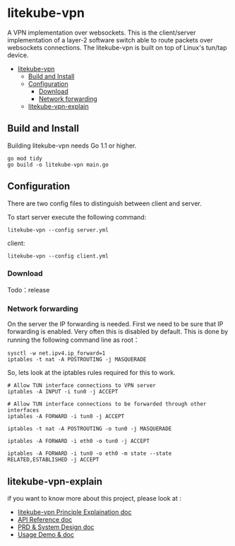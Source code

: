 # litekube-vpn
A VPN implementation over websockets. This is the client/server implementation of a layer-2 software switch able to route packets over websockets connections. The litekube-vpn is built on top of Linux's tun/tap device.

* [litekube-vpn](#litekube-vpn)
   * [Build and Install](#build-and-install)
   * [Configuration](#configuration)
      * [Download](#download)
      * [Network forwarding](#network-forwarding)
   * [litekube-vpn-explain](#litekube-vpn-explain)

## Build and Install

Building litekube-vpn needs Go 1.1 or higher.

```shell
go mod tidy
go build -o litekube-vpn main.go
```

## Configuration

There are two config files to distinguish between client and server.

To start server execute the following command:

```shell
litekube-vpn --config server.yml
```

client:

```shell
litekube-vpn --config client.yml
```

### Download

Todo：release

### Network forwarding
On the server the IP forwarding is needed. First we need to be sure that IP forwarding is enabled.
Very often this is disabled by default. This is done by running the following command line as root：

```shell
sysctl -w net.ipv4.ip_forward=1
iptables -t nat -A POSTROUTING -j MASQUERADE
```

So, lets look at the iptables rules required for this to work.
```shell
# Allow TUN interface connections to VPN server
iptables -A INPUT -i tun0 -j ACCEPT

# Allow TUN interface connections to be forwarded through other interfaces
iptables -A FORWARD -i tun0 -j ACCEPT

iptables -t nat -A POSTROUTING -o tun0 -j MASQUERADE

iptables -A FORWARD -i eth0 -o tun0 -j ACCEPT

iptables -A FORWARD -i tun0 -o eth0 -m state --state RELATED,ESTABLISHED -j ACCEPT
```

## litekube-vpn-explain

if you want to know more about this project, please look at :

- [litekube-vpn Principle Explaination doc](docs/litekube-vpn-explain.md)
- [API Reference doc](docs/API-explain.md)
- [PRD & System Design doc](docs/design-explain.md)
- [Usage Demo & doc](https://github.com/WANNA959/litekube-vpn-usage)
